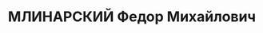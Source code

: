 ---
title: МЛИНАРСКИЙ Федор Михайлович
description: народився 1900 у м. Замостя Замостського пов. Люблінської губ. Українець,
  з робітників, освіта неповна середня, позапарт., у 1919— 1923 рр. член РКП(б). Проживав
  у Харкові. Начальник школи снайперів облради Тсоавіахіму. Заарештований _20.10.1937_
  р. за участь у антирад. військово-фашистській змові (статті 54-1 п. «а», 54-8, 54-11
  КК УРСР) і військовою колегією Верховного Суду СРСР _07.01.1938_ р. (статті 54-2,
  54-8, 54-11 КК УРСР) засуджений до розстрілу з конфіскацією особистого майна. Розстріляний
  _08.01.1938_ р. у Харкові. Реабілітований _20.03.1958_ р.
---